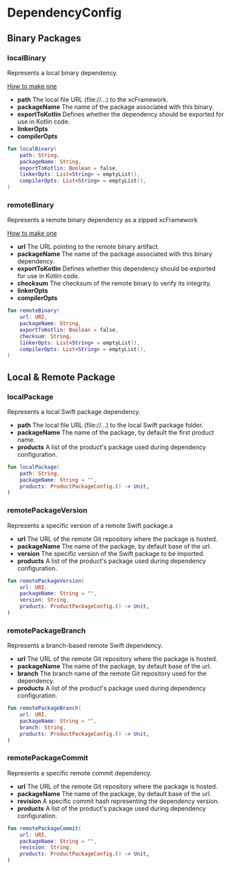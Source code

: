 # DependencyConfig

## Binary Packages

### localBinary

Represents a local binary dependency.

<a href="https://www.avanderlee.com/swift/binary-targets-swift-package-manager/#local-binary-targets">How to make
one</a>

* **path** The local file URL (file://...) to the xcFramework.
* **packageName** The name of the package associated with this binary.
* **exportToKotlin** Defines whether the dependency should be exported for use in Kotlin code.
* **linkerOpts**
* **compilerOpts**

```kotlin
fun localBinary(
    path: String,
    packageName: String,
    exportToKotlin: Boolean = false,
    linkerOpts: List<String> = emptyList(),
    compilerOpts: List<String> = emptyList(),
)
```

### remoteBinary

Represents a remote binary dependency as a zipped xcFramework

[How to make one](https://www.avanderlee.com/swift/binary-targets-swift-package-manager/#defining-a-binary-target)

* **url** The URL pointing to the remote binary artifact.
* **packageName** The name of the package associated with this binary dependency.
* **exportToKotlin** Defines whether this dependency should be exported for use in Kotlin code.
* **checksum** The checksum of the remote binary to verify its integrity.
* **linkerOpts**
* **compilerOpts**

```kotlin
fun remoteBinary(
    url: URI,
    packageName: String,
    exportToKotlin: Boolean = false,
    checksum: String,
    linkerOpts: List<String> = emptyList(),
    compilerOpts: List<String> = emptyList(),
)
```

## Local & Remote Package

### localPackage

Represents a local Swift package dependency.

* **path** The local file URL (file://...) to the local Swift package folder.
* **packageName** The name of the package, by default the first product name.
* **products** A list of the product's package used during dependency configuration.

```kotlin
fun localPackage(
    path: String,
    packageName: String = "",
    products: ProductPackageConfig.() -> Unit,
)
```

### remotePackageVersion

Represents a specific version of a remote Swift package.a

* **url** The URL of the remote Git repository where the package is hosted.
* **packageName** The name of the package, by default base of the url.
* **version** The specific version of the Swift package to be imported.
* **products** A list of the product's package used during dependency configuration.

```kotlin
fun remotePackageVersion(
    url: URI,
    packageName: String = "",
    version: String,
    products: ProductPackageConfig.() -> Unit,
)
```

### remotePackageBranch

Represents a branch-based remote Swift dependency.

* **url** The URL of the remote Git repository where the package is hosted.
* **packageName** The name of the package, by default base of the url.
* **branch** The branch name of the remote Git repository used for the dependency.
* **products** A list of the product's package used during dependency configuration.

```kotlin
fun remotePackageBranch(
    url: URI,
    packageName: String = "",
    branch: String,
    products: ProductPackageConfig.() -> Unit,
)
```

### remotePackageCommit

Represents a specific remote commit dependency.

* **url** The URL of the remote Git repository where the package is hosted.
* **packageName** The name of the package, by default base of the url.
* **revision** A specific commit hash representing the dependency version.
* **products** A list of the product's package used during dependency configuration.

```kotlin
fun remotePackageCommit(
    url: URI,
    packageName: String = "",
    revision: String,
    products: ProductPackageConfig.() -> Unit,
)
```




